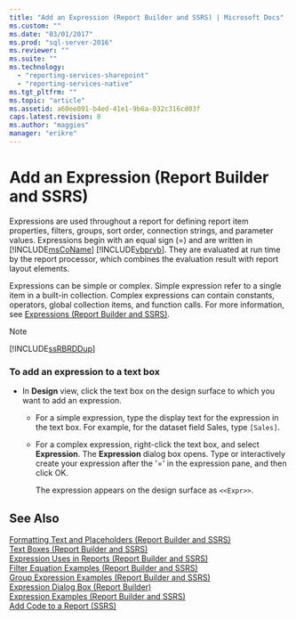 ```yaml
---
title: "Add an Expression (Report Builder and SSRS) | Microsoft Docs"
ms.custom: ""
ms.date: "03/01/2017"
ms.prod: "sql-server-2016"
ms.reviewer: ""
ms.suite: ""
ms.technology: 
  - "reporting-services-sharepoint"
  - "reporting-services-native"
ms.tgt_pltfrm: ""
ms.topic: "article"
ms.assetid: a60ee091-b4ed-41e1-9b6a-032c316cd03f
caps.latest.revision: 8
ms.author: "maggies"
manager: "erikre"
---
```

# Add an Expression (Report Builder and SSRS)
  Expressions are used throughout a report for defining report item properties, filters, groups, sort order, connection strings, and parameter values. Expressions begin with an equal sign (=) and are written in [!INCLUDE[msCoName](../../advanced-analytics/r-services/tutorials/includes/msconame-md.md)] [!INCLUDE[vbprvb](../../analysis-services/data-mining/includes/vbprvb-md.md)]. They are evaluated at run time by the report processor, which combines the evaluation result with report layout elements.  
  
 Expressions can be simple or complex. Simple expression refer to a single item in a built-in collection. Complex expressions can contain constants, operators, global collection items, and function calls. For more information, see [Expressions &#40;Report Builder and SSRS&#41;](../../reporting-services/report-design/expressions-report-builder-and-ssrs.md).  
  
> [!NOTE]  
>  [!INCLUDE[ssRBRDDup](../../reporting-services/report-builder/includes/ssrbrddup-md.md)]  
  
### To add an expression to a text box  
  
-   In **Design** view, click the text box on the design surface to which you want to add an expression.  
  
    -   For a simple expression, type the display text for the expression in the text box. For example, for the dataset field Sales, type `[Sales]`.  
  
    -   For a complex expression, right-click the text box, and select **Expression**. The **Expression** dialog box opens. Type or interactively create your expression after the '=' in the expression pane, and then click OK.  
  
         The expression appears on the design surface as `<<Expr>>`.  
  
## See Also  
 [Formatting Text and Placeholders &#40;Report Builder and SSRS&#41;](../../reporting-services/report-design/formatting-text-and-placeholders-report-builder-and-ssrs.md)   
 [Text Boxes &#40;Report Builder and SSRS&#41;](../../reporting-services/report-design/text-boxes-report-builder-and-ssrs.md)   
 [Expression Uses in Reports &#40;Report Builder and SSRS&#41;](../../reporting-services/report-design/expression-uses-in-reports-report-builder-and-ssrs.md)   
 [Filter Equation Examples &#40;Report Builder and SSRS&#41;](../../reporting-services/report-design/filter-equation-examples-report-builder-and-ssrs.md)   
 [Group Expression Examples &#40;Report Builder and SSRS&#41;](../../reporting-services/report-design/group-expression-examples-report-builder-and-ssrs.md)   
 [Expression Dialog Box &#40;Report Builder&#41;](http://msdn.microsoft.com/library/e89c4d97-5d41-4b55-8695-79329edac15d)   
 [Expression Examples &#40;Report Builder and SSRS&#41;](../../reporting-services/report-design/expression-examples-report-builder-and-ssrs.md)   
 [Add Code to a Report &#40;SSRS&#41;](../../reporting-services/report-design/add-code-to-a-report-ssrs.md)  
  
  